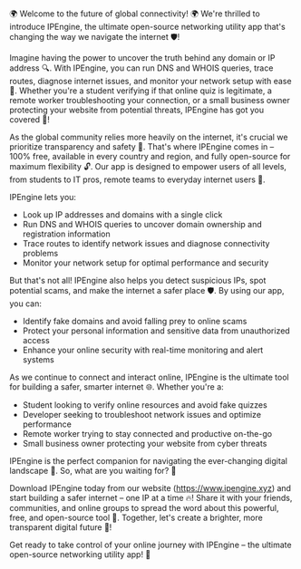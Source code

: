 🌍 Welcome to the future of global connectivity! 🌍 We're thrilled to introduce IPEngine, the ultimate open-source networking utility app that's changing the way we navigate the internet 🛡️!

Imagine having the power to uncover the truth behind any domain or IP address 🔍. With IPEngine, you can run DNS and WHOIS queries, trace routes, diagnose internet issues, and monitor your network setup with ease 📡. Whether you're a student verifying if that online quiz is legitimate, a remote worker troubleshooting your connection, or a small business owner protecting your website from potential threats, IPEngine has got you covered 🚀!

As the global community relies more heavily on the internet, it's crucial we prioritize transparency and safety 💯. That's where IPEngine comes in – 100% free, available in every country and region, and fully open-source for maximum flexibility 🔓. Our app is designed to empower users of all levels, from students to IT pros, remote teams to everyday internet users 🌈.

IPEngine lets you:

* Look up IP addresses and domains with a single click
* Run DNS and WHOIS queries to uncover domain ownership and registration information
* Trace routes to identify network issues and diagnose connectivity problems
* Monitor your network setup for optimal performance and security

But that's not all! IPEngine also helps you detect suspicious IPs, spot potential scams, and make the internet a safer place 🛡️. By using our app, you can:

* Identify fake domains and avoid falling prey to online scams
* Protect your personal information and sensitive data from unauthorized access
* Enhance your online security with real-time monitoring and alert systems

As we continue to connect and interact online, IPEngine is the ultimate tool for building a safer, smarter internet 🌐. Whether you're a:

* Student looking to verify online resources and avoid fake quizzes
* Developer seeking to troubleshoot network issues and optimize performance
* Remote worker trying to stay connected and productive on-the-go
* Small business owner protecting your website from cyber threats

IPEngine is the perfect companion for navigating the ever-changing digital landscape 🌈. So, what are you waiting for? 🤔

Download IPEngine today from our website (https://www.ipengine.xyz) and start building a safer internet – one IP at a time 🔥! Share it with your friends, communities, and online groups to spread the word about this powerful, free, and open-source tool 💬. Together, let's create a brighter, more transparent digital future 🌟!

Get ready to take control of your online journey with IPEngine – the ultimate open-source networking utility app! 🚀